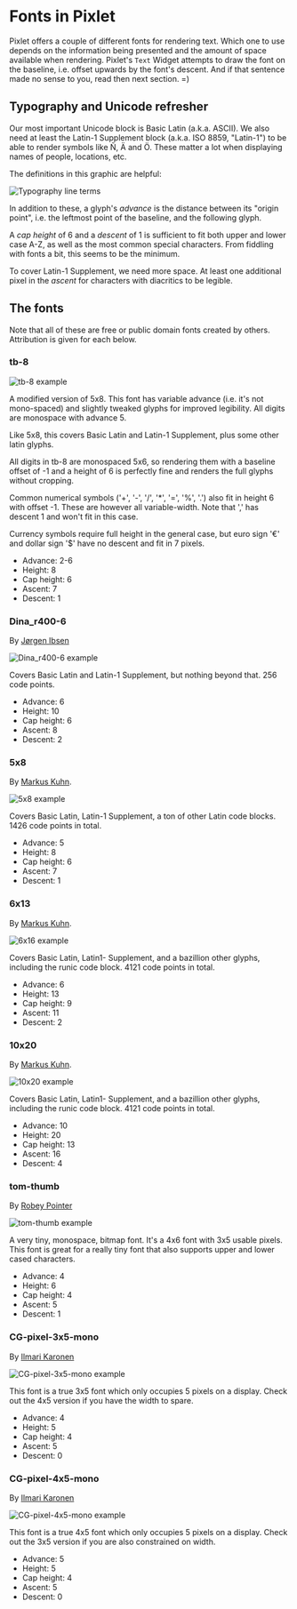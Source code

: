 # Fonts in Pixlet

Pixlet offers a couple of different fonts for rendering text. Which
one to use depends on the information being presented and the amount
of space available when rendering. Pixlet's `Text` Widget attempts to
draw the font on the baseline, i.e. offset upwards by the font's
descent. And if that sentence made no sense to you, read then next
section. =)

## Typography and Unicode refresher

Our most important Unicode block is Basic Latin (a.k.a. ASCII). We
also need at least the Latin-1 Supplement block (a.k.a. ISO 8859,
"Latin-1") to be able to render symbols like Ñ, Ä and Ö. These matter
a lot when displaying names of people, locations, etc.

The definitions in this graphic are helpful:

![Typography line terms](img/Typography_Line_Terms.png)

In addition to these, a glyph's _advance_ is the distance between its
"origin point", i.e. the leftmost point of the baseline, and the
following glyph.

A _cap height_ of 6 and a _descent_ of 1 is sufficient to fit both
upper and lower case A-Z, as well as the most common special
characters. From fiddling with fonts a bit, this seems to be the
minimum.

To cover Latin-1 Supplement, we need more space. At least one
additional pixel in the _ascent_ for characters with diacritics to be
legible.

## The fonts

Note that all of these are free or public domain fonts created by
others. Attribution is given for each below.

### tb-8

![tb-8 example](img/tb-8.gif)

A modified version of 5x8. This font has variable advance (i.e. it's
not mono-spaced) and slightly tweaked glyphs for improved
legibility. All digits are monospace with advance 5.

Like 5x8, this covers Basic Latin and Latin-1 Supplement, plus some
other latin glyphs.

All digits in tb-8 are monospaced 5x6, so rendering them with a
baseline offset of -1 and a height of 6 is perfectly fine and renders
the full glyphs without cropping.

Common numerical symbols ('+', '-', '/', '*', '=', '%', '.') also fit
in height 6 with offset -1. These are however all variable-width. Note
that ',' has descent 1 and won't fit in this case.

Currency symbols require full height in the general case, but euro
sign '€' and dollar sign '$' have no descent and fit in 7 pixels.

- Advance: 2-6
- Height: 8
- Cap height: 6
- Ascent: 7
- Descent: 1

### Dina_r400-6
By [Jørgen Ibsen](https://www.dcmembers.com/jibsen/download/61/)

![Dina_r400-6 example](img/Dina_r400-6.gif)

Covers Basic Latin and Latin-1 Supplement, but nothing beyond
that. 256 code points.

- Advance: 6
- Height: 10
- Cap height: 6
- Ascent: 8
- Descent: 2

### 5x8
By [Markus Kuhn](http://www.cl.cam.ac.uk/~mgk25/).

![5x8 example](img/5x8.gif)

Covers Basic Latin, Latin-1 Supplement, a ton of other Latin code
blocks. 1426 code points in total.

- Advance: 5
- Height: 8
- Cap height: 6
- Ascent: 7
- Descent: 1

### 6x13
By [Markus Kuhn](http://www.cl.cam.ac.uk/~mgk25/).

![6x16 example](img/6x13.gif)

Covers Basic Latin, Latin1- Supplement, and a bazillion other glyphs,
including the runic code block. 4121 code points in total.

- Advance: 6
- Height: 13
- Cap height: 9
- Ascent: 11
- Descent: 2

### 10x20
By [Markus Kuhn](http://www.cl.cam.ac.uk/~mgk25/).

![10x20 example](img/10x20.gif)

Covers Basic Latin, Latin1- Supplement, and a bazillion other glyphs,
including the runic code block. 4121 code points in total.

- Advance: 10
- Height: 20
- Cap height: 13
- Ascent: 16
- Descent: 4

### tom-thumb
By [Robey Pointer](https://robey.lag.net/2010/01/23/tiny-monospace-font.html)

![tom-thumb example](img/tom-thumb.gif)

A very tiny, monospace, bitmap font. It's a 4x6 font with 3x5 usable pixels.
This font is great for a really tiny font that also supports upper and lower
cased characters.

- Advance: 4
- Height: 6
- Cap height: 4
- Ascent: 5
- Descent: 1

### CG-pixel-3x5-mono
By [Ilmari Karonen](https://vyznev.net/)

![CG-pixel-3x5-mono example](img/CG-pixel-3x5-mono.gif)

This font is a true 3x5 font which only occupies 5 pixels on a display. Check
out the 4x5 version if you have the width to spare.

- Advance: 4
- Height: 5
- Cap height: 4
- Ascent: 5
- Descent: 0

### CG-pixel-4x5-mono
By [Ilmari Karonen](https://vyznev.net/)

![CG-pixel-4x5-mono example](img/CG-pixel-4x5-mono.gif)

This font is a true 4x5 font which only occupies 5 pixels on a display. Check
out the 3x5 version if you are also constrained on width.

- Advance: 5
- Height: 5
- Cap height: 4
- Ascent: 5
- Descent: 0